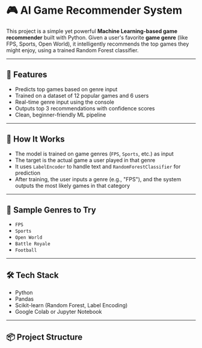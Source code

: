 # 🎮 AI Game Recommender System

This project is a simple yet powerful **Machine Learning-based game recommender** built with Python. Given a user's favorite **game genre** (like FPS, Sports, Open World), it intelligently recommends the top games they might enjoy, using a trained Random Forest classifier.

---

## 🚀 Features

- Predicts top games based on genre input
- Trained on a dataset of 12 popular games and 6 users
- Real-time genre input using the console
- Outputs top 3 recommendations with confidence scores
- Clean, beginner-friendly ML pipeline

---

## 🧠 How It Works

- The model is trained on game genres (`FPS`, `Sports`, etc.) as input
- The target is the actual game a user played in that genre
- It uses `LabelEncoder` to handle text and `RandomForestClassifier` for prediction
- After training, the user inputs a genre (e.g., "FPS"), and the system outputs the most likely games in that category

---

## 🧪 Sample Genres to Try

- `FPS`
- `Sports`
- `Open World`
- `Battle Royale`
- `Football`

---

## 🛠️ Tech Stack

- Python
- Pandas
- Scikit-learn (Random Forest, Label Encoding)
- Google Colab or Jupyter Notebook

---

## 📦 Project Structure

